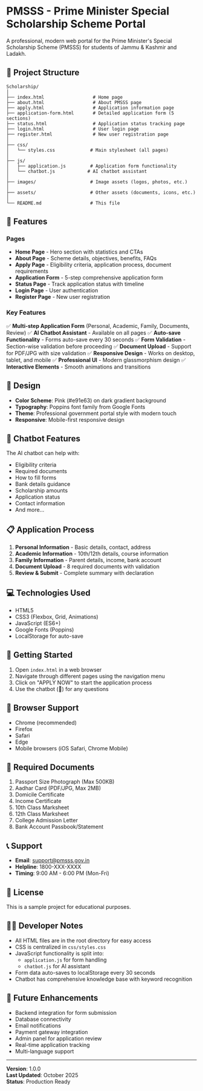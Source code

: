 # PMSSS - Prime Minister Special Scholarship Scheme Portal

A professional, modern web portal for the Prime Minister's Special Scholarship Scheme (PMSSS) for students of Jammu & Kashmir and Ladakh.

## 📁 Project Structure

```
Scholarship/
│
├── index.html                  # Home page
├── about.html                  # About PMSSS page
├── apply.html                  # Application information page
├── application-form.html       # Detailed application form (5 sections)
├── status.html                 # Application status tracking page
├── login.html                  # User login page
├── register.html               # New user registration page
│
├── css/
│   └── styles.css             # Main stylesheet (all pages)
│
├── js/
│   ├── application.js         # Application form functionality
│   └── chatbot.js            # AI chatbot assistant
│
├── images/                    # Image assets (logos, photos, etc.)
│
├── assets/                    # Other assets (documents, icons, etc.)
│
└── README.md                  # This file
```

## 🌟 Features

### Pages
- **Home Page** - Hero section with statistics and CTAs
- **About Page** - Scheme details, objectives, benefits, FAQs
- **Apply Page** - Eligibility criteria, application process, document requirements
- **Application Form** - 5-step comprehensive application form
- **Status Page** - Track application status with timeline
- **Login Page** - User authentication
- **Register Page** - New user registration

### Key Features
✅ **Multi-step Application Form** (Personal, Academic, Family, Documents, Review)
✅ **AI Chatbot Assistant** - Available on all pages
✅ **Auto-save Functionality** - Forms auto-save every 30 seconds
✅ **Form Validation** - Section-wise validation before proceeding
✅ **Document Upload** - Support for PDF/JPG with size validation
✅ **Responsive Design** - Works on desktop, tablet, and mobile
✅ **Professional UI** - Modern glassmorphism design
✅ **Interactive Elements** - Smooth animations and transitions

## 🎨 Design

- **Color Scheme**: Pink (#e91e63) on dark gradient background
- **Typography**: Poppins font family from Google Fonts
- **Theme**: Professional government portal style with modern touch
- **Responsive**: Mobile-first responsive design

## 🤖 Chatbot Features

The AI chatbot can help with:
- Eligibility criteria
- Required documents
- How to fill forms
- Bank details guidance
- Scholarship amounts
- Application status
- Contact information
- And more...

## 📋 Application Process

1. **Personal Information** - Basic details, contact, address
2. **Academic Information** - 10th/12th details, course information
3. **Family Information** - Parent details, income, bank account
4. **Document Upload** - 8 required documents with validation
5. **Review & Submit** - Complete summary with declaration

## 💻 Technologies Used

- HTML5
- CSS3 (Flexbox, Grid, Animations)
- JavaScript (ES6+)
- Google Fonts (Poppins)
- LocalStorage for auto-save

## 🚀 Getting Started

1. Open `index.html` in a web browser
2. Navigate through different pages using the navigation menu
3. Click on "APPLY NOW" to start the application process
4. Use the chatbot (💬) for any questions

## 📱 Browser Support

- Chrome (recommended)
- Firefox
- Safari
- Edge
- Mobile browsers (iOS Safari, Chrome Mobile)

## 📄 Required Documents

1. Passport Size Photograph (Max 500KB)
2. Aadhar Card (PDF/JPG, Max 2MB)
3. Domicile Certificate
4. Income Certificate
5. 10th Class Marksheet
6. 12th Class Marksheet
7. College Admission Letter
8. Bank Account Passbook/Statement

## 📞 Support

- **Email**: support@pmsss.gov.in
- **Helpline**: 1800-XXX-XXXX
- **Timing**: 9:00 AM - 6:00 PM (Mon-Fri)

## 📝 License

This is a sample project for educational purposes.

## 👨‍💻 Developer Notes

- All HTML files are in the root directory for easy access
- CSS is centralized in `css/styles.css`
- JavaScript functionality is split into:
  - `application.js` for form handling
  - `chatbot.js` for AI assistant
- Form data auto-saves to localStorage every 30 seconds
- Chatbot has comprehensive knowledge base with keyword recognition

## 🔄 Future Enhancements

- Backend integration for form submission
- Database connectivity
- Email notifications
- Payment gateway integration
- Admin panel for application review
- Real-time application tracking
- Multi-language support

---

**Version**: 1.0.0  
**Last Updated**: October 2025  
**Status**: Production Ready
